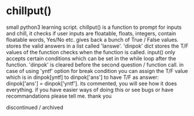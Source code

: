 # chillput()
small python3 learning script. chillput() is a function to prompt for inputs and chill, it checks if user inputs are floatable, floats, integers, contain floatable words, Yes/No etc.
gives back a bunch of True / False values.
stores the valid answers in a list called 'lanswe'. 'dinpok' dict stores the T/F values of the function checks when the function is called.
input() only accepts certain conditions which can be set in the while loop after the function.
'dinpok' is cleared before the second question / function call.
in case of using 'yntf' option for break condition you can assign the T/F value which is in dinpok[yntf] to dinpok['ans'] to have T/F as answer: dinpok['ans'] = dinpok['yntf'].
its commented, you will see how it does everything.
if you have easier ways of doing this or see bugs or have recommandations please tell me. thank you

discontinued / archived 
